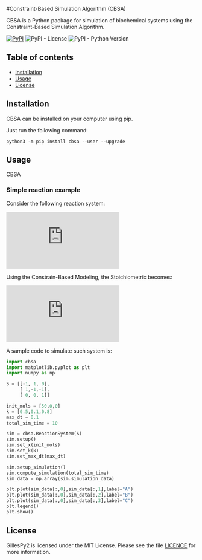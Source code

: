 #Constraint-Based Simulation Algorithm (CBSA)

CBSA is a Python package for simulation of biochemical systems using the Constraint-Based Simulation Algorithm.


[![PyPI](https://img.shields.io/pypi/v/cbsa.svg?color=b44e48)](https://pypi.org/project/cbsa)
![PyPI - License](https://img.shields.io/pypi/l/cbsa.svg?color=lightgray)
![PyPI - Python Version](https://img.shields.io/pypi/pyversions/cbsa.svg?color=lightgreen)

Table of contents
-----------------

* [Installation](#installation)
* [Usage](#usage)
* [License](#license)


Installation
------------

CBSA can be installed on your computer using pip.

Just run the following command:
```
python3 -m pip install cbsa --user --upgrade
```

Usage
-----

CBSA 

### Simple reaction example

Consider the following reaction system:

![equation](https://latex.codecogs.com/gif.latex?%5CLARGE%20A%20%5Cleftrightarrow%20B%20%5Crightarrow%20C)

Using the Constrain-Based Modeling, the Stoichiometric becomes:

![equation](https://latex.codecogs.com/gif.latex?%5CLARGE%20S%20%3D%20%5Cbegin%7Bbmatrix%7D%20-1%20%26%201%20%26%200%20%5C%5C%201%20%26%20-1%20%26%20-1%20%5C%5C%200%20%26%200%20%26%201%20%5Cend%7Bbmatrix%7D)

A sample code to simulate such system is:


```python
import cbsa
import matplotlib.pyplot as plt
import numpy as np

S = [[-1, 1, 0],
     [ 1,-1,-1],
     [ 0, 0, 1]]

init_mols = [50,0,0]
k = [0.5,0.1,0.8]
max_dt = 0.1
total_sim_time = 10

sim = cbsa.ReactionSystem(S)
sim.setup()
sim.set_x(init_mols)
sim.set_k(k)
sim.set_max_dt(max_dt)

sim.setup_simulation()
sim.compute_simulation(total_sim_time)
sim_data = np.array(sim.simulation_data)

plt.plot(sim_data[:,0],sim_data[:,1],label="A")
plt.plot(sim_data[:,0],sim_data[:,2],label="B")
plt.plot(sim_data[:,0],sim_data[:,3],label="C")
plt.legend()
plt.show()
```



License
-------

GillesPy2 is licensed under the MIT License.  Please see the file [LICENCE](LICENSE) for more information.




